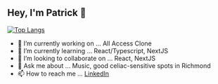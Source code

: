 ## Hey, I'm Patrick 👋

[![Top Langs](https://github-readme-stats.vercel.app/api/top-langs/?username=ploymahloy&layout=compact)](https://github.com/ploymahloy/github-readme-stats)

- 🔭 I’m currently working on ... All Access Clone 
- 🌱 I’m currently learning ... React/Typescript, NextJS
- 👯 I’m looking to collaborate on ... React, NextJS
- 💬 Ask me about ... Music, good celiac-sensitive spots in Richmond
- 📫 How to reach me ... [LinkedIn](https://www.linkedin.com/in/patrickmahloy/)
